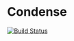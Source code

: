 # Condense

[![Build Status](https://github.com/salbalkus/Condense.jl/actions/workflows/CI.yml/badge.svg?branch=main)](https://github.com/salbalkus/Condense.jl/actions/workflows/CI.yml?query=branch%3Amain)
